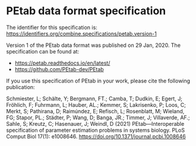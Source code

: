 # PEtab data format specification
The identifier for this specification is: https://identifiers.org/combine.specifications/petab.version-1

Version 1 of the PEtab data format was published on 29 Jan, 2020. The specification can be found at:

* https://petab.readthedocs.io/en/latest/
* https://github.com/PEtab-dev/PEtab

If you use this specification of PEtab in your work, please cite the following publication:

Schmiester, L; Schälte, Y; Bergmann, FT.; Camba, T; Dudkin, E; Egert, J; Fröhlich, F; Fuhrmann, L; Hauber, AL.; Kemmer, S; Lakrisenko, P; Loos, C; Merkt, S; Pathirana, D; Raimúndez, E; Refisch, L; Rosenblatt, M; Wieland, FG; Stapor, PL.; Städter, P; Wang, D; Banga, JR.; Timmer, J; Villaverde, AF.; Sahle, S; Kreutz, C; Hasenauer, J; Weindl, D (2021) PEtab—Interoperable specification of parameter estimation problems in systems biology. PLoS Comput Biol 17(1): e1008646. https://doi.org/10.1371/journal.pcbi.1008646
